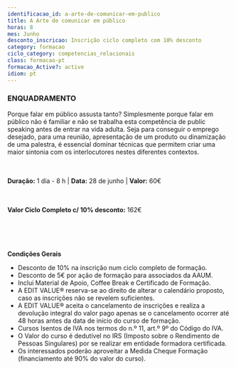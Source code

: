 ```yaml
---
identificacao_id: a-arte-de-comunicar-em-publico
title: A Arte de comunicar em público
horas: 8
mes: Junho
desconto_inscricao: Inscrição ciclo completo com 10% desconto
category: formacao
ciclo_category: competencias_relacionais
class: formacao-pt
formacao_Active?: active
idiom: pt
---
```



### **ENQUADRAMENTO**
Porque falar em público assusta tanto? Simplesmente porque falar em público não é familiar e não se trabalha esta competência de public speaking antes de entrar na vida adulta. Seja para conseguir o emprego desejado, para uma reunião, apresentação de um produto ou dinamização de uma palestra, é essencial dominar técnicas que permitem criar uma maior sintonia com os interlocutores nestes diferentes contextos.<br><br><br>

 

**Duração:** 1 dia - 8 h | **Data:** 28 de junho | **Valor:** 60€<br><br><br>

 

**Valor Ciclo Completo c/ 10% desconto:** 162€ <br><br><br><br><br>

**Condições Gerais**

+ Desconto de 10% na inscrição num ciclo completo de formação.
+ Desconto de 5€ por ação de formação para associados da AAUM.
+ Inclui Material de Apoio, Coffee Break e Certificado de Formação.
+ A EDIT VALUE® reserva-se ao direito de alterar o calendário proposto, caso as inscrições não se revelem suficientes.
+ A EDIT VALUE® aceita o cancelamento de inscrições e realiza a devolução integral do valor pago apenas se o cancelamento ocorrer até 48 horas antes da data de início do curso de formação.
+ Cursos Isentos de IVA nos termos do n.º 11, art.º 9º do Código do IVA.
+ O Valor do curso é dedutível no IRS (Imposto sobre o Rendimento de Pessoas Singulares) por se realizar em entidade formadora certificada.
+ Os interessados poderão aproveitar a Medida Cheque Formação (financiamento até 90% do valor do curso).